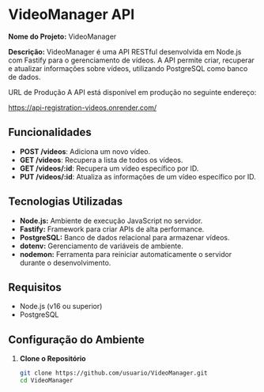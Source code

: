 # VideoManager API

**Nome do Projeto:** VideoManager

**Descrição:**
VideoManager é uma API RESTful desenvolvida em Node.js com Fastify para o gerenciamento de vídeos. A API permite criar, recuperar e atualizar informações sobre vídeos, utilizando PostgreSQL como banco de dados.

URL de Produção
A API está disponível em produção no seguinte endereço:

https://api-registration-videos.onrender.com/

## Funcionalidades

- **POST /videos**: Adiciona um novo vídeo.
- **GET /videos**: Recupera a lista de todos os vídeos.
- **GET /videos/:id**: Recupera um vídeo específico por ID.
- **PUT /videos/:id**: Atualiza as informações de um vídeo específico por ID.

## Tecnologias Utilizadas

- **Node.js:** Ambiente de execução JavaScript no servidor.
- **Fastify:** Framework para criar APIs de alta performance.
- **PostgreSQL:** Banco de dados relacional para armazenar vídeos.
- **dotenv:** Gerenciamento de variáveis de ambiente.
- **nodemon:** Ferramenta para reiniciar automaticamente o servidor durante o desenvolvimento.

## Requisitos

- Node.js (v16 ou superior)
- PostgreSQL

## Configuração do Ambiente

1. **Clone o Repositório**

   ```bash
   git clone https://github.com/usuario/VideoManager.git
   cd VideoManager

